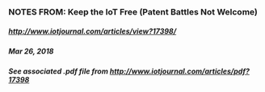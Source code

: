 ### NOTES FROM: Keep the IoT Free (Patent Battles Not Welcome)


##### http://www.iotjournal.com/articles/view?17398/
##### Mar 26, 2018

##### See associated .pdf file from http://www.iotjournal.com/articles/pdf?17398
